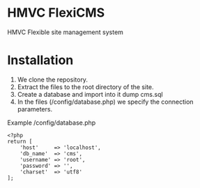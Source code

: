 # HMVC FlexiCMS
HMVC Flexible site management system

# Installation
1. We clone the repository.
2. Extract the files to the root directory of the site.
3. Create a database and import into it dump cms.sql
4. In the files (/config/database.php) we specify the connection parameters.

Example /config/database.php
```
<?php
return [
    'host'     => 'localhost',
    'db_name'  => 'cms',
    'username' => 'root',
    'password' => '',
    'charset'  => 'utf8'
];
```
